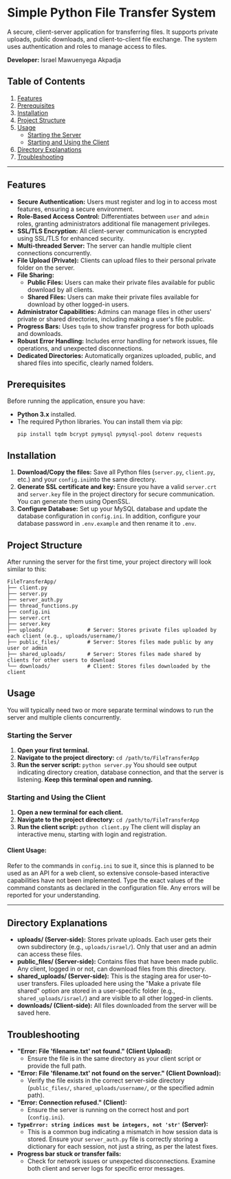 # **Simple Python File Transfer System**

A secure, client-server application for transferring files. It supports private uploads, public downloads, and client-to-client file exchange. The system uses authentication and roles to manage access to files.

**Developer:** Israel Mawuenyega Akpadja

## **Table of Contents**

1.  [Features](https://www.google.com/search?q=%23bookmark%3Did.fu04efba53rf)
2.  [Prerequisites](https://www.google.com/search?q=%23bookmark%3Did.itplqq5f1psw)
3.  [Installation](https://www.google.com/search?q=%23bookmark%3Did.ec9cjh6ragp0)
4.  [Project Structure](https://www.google.com/search?q=%23bookmark%3Did.p26kws684u4)
5.  [Usage](https://www.google.com/search?q=%23bookmark%3Did.2uf3iu9g1ypg)
      * [Starting the Server](https://www.google.com/search?q=%23bookmark%3Did.wypctahdbkch)
      * [Starting and Using the Client](https://www.google.com/search?q=%23bookmark%3Did.jru9penb6xd9)
6.  [Directory Explanations](https://www.google.com/search?q=%23bookmark%3Did.xcy6x3v1mnxe)
7.  [Troubleshooting](https://www.google.com/search?q=%23bookmark%3Did.gdfjguhzli2a)

-----

## **Features**

  * **Secure Authentication:** Users must register and log in to access most features, ensuring a secure environment.
  * **Role-Based Access Control:** Differentiates between `user` and `admin` roles, granting administrators additional file management privileges.
  * **SSL/TLS Encryption:** All client-server communication is encrypted using SSL/TLS for enhanced security.
  * **Multi-threaded Server:** The server can handle multiple client connections concurrently.
  * **File Upload (Private):** Clients can upload files to their personal private folder on the server.
  * **File Sharing:**
      * **Public Files:** Users can make their private files available for public download by all clients.
      * **Shared Files:** Users can make their private files available for download by other logged-in users.
  * **Administrator Capabilities:** Admins can manage files in other users' private or shared directories, including making a user's file public.
  * **Progress Bars:** Uses `tqdm` to show transfer progress for both uploads and downloads.
  * **Robust Error Handling:** Includes error handling for network issues, file operations, and unexpected disconnections.
  * **Dedicated Directories:** Automatically organizes uploaded, public, and shared files into specific, clearly named folders.

## **Prerequisites**

Before running the application, ensure you have:

  * **Python 3.x** installed.
  * The required Python libraries. You can install them via pip:
    ```
    pip install tqdm bcrypt pymysql pymysql-pool dotenv requests 
    ```

## **Installation**

1.  **Download/Copy the files:** Save all Python files (`server.py`, `client.py`, etc.) and your `config.ini`into the same directory.
2.  **Generate SSL certificate and key:** Ensure you have a valid `server.crt` and `server.key` file in the project directory for secure communication. You can generate them using OpenSSL.
3.  **Configure Database:** Set up your MySQL database and update the database configuration in `config.ini`. In addition, configure your database password in `.env.example` and then rename it to `.env`.

## **Project Structure**

After running the server for the first time, your project directory will look similar to this:

```
FileTransferApp/
├── client.py
├── server.py
├── server_auth.py
├── thread_functions.py
├── config.ini
├── server.crt
├── server.key
├── uploads/              # Server: Stores private files uploaded by each client (e.g., uploads/username/)
├── public_files/         # Server: Stores files made public by any user or admin
├── shared_uploads/       # Server: Stores files made shared by clients for other users to download
└── downloads/            # Client: Stores files downloaded by the client
```

## **Usage**

You will typically need two or more separate terminal windows to run the server and multiple clients concurrently.

### **Starting the Server**

1.  **Open your first terminal.**
2.  **Navigate to the project directory:** `cd /path/to/FileTransferApp`
3.  **Run the server script:** `python server.py`
    You should see output indicating directory creation, database connection, and that the server is listening. **Keep this terminal open and running.**

### **Starting and Using the Client**

1.  **Open a new terminal for each client.**
2.  **Navigate to the project directory:** `cd /path/to/FileTransferApp`
3.  **Run the client script:** `python client.py`
    The client will display an interactive menu, starting with login and registration.

#### **Client Usage:**
   Refer to the commands in `config.ini` to sue it, since this is planned to be used as an API for a web client, so extensive console-based interactive capabilities have not been implemented. Type the exact values of the command constants as declared in the configuration file. Any errors will be reported for your understanding. 

-----

## **Directory Explanations**

  * **uploads/ (Server-side):** Stores private uploads. Each user gets their own subdirectory (e.g., `uploads/israel/`). Only that user and an admin can access these files.
  * **public\_files/ (Server-side):** Contains files that have been made public. Any client, logged in or not, can download files from this directory.
  * **shared\_uploads/ (Server-side):** This is the staging area for user-to-user transfers. Files uploaded here using the "Make a private file shared" option are stored in a user-specific folder (e.g., `shared_uploads/israel/`) and are visible to all other logged-in clients.
  * **downloads/ (Client-side):** All files downloaded from the server will be saved here.

## **Troubleshooting**

  * **"Error: File 'filename.txt' not found." (Client Upload):**
      * Ensure the file is in the same directory as your client script or provide the full path.
  * **"Error: File 'filename.txt' not found on the server." (Client Download):**
      * Verify the file exists in the correct server-side directory (`public_files/`, `shared_uploads/username/`, or the specified admin path).
  * **"Error: Connection refused." (Client):**
      * Ensure the server is running on the correct host and port (`config.ini`).
  * **`TypeError: string indices must be integers, not 'str'` (Server):**
      * This is a common bug indicating a mismatch in how session data is stored. Ensure your `server_auth.py` file is correctly storing a dictionary for each session, not just a string, as per the latest fixes.
  * **Progress bar stuck or transfer fails:**
      * Check for network issues or unexpected disconnections. Examine both client and server logs for specific error messages.